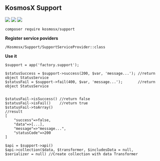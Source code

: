 ## KosmosX Support
![](https://img.shields.io/badge/version-1.0.0-green.svg)
![](https://img.shields.io/badge/laravel->=5.7-blue.svg)
![](https://img.shields.io/badge/lumen->=5.7-blue.svg)
    
    composer require kosmosx/support

**Register service poviders**

    /Kosmosx/Support/SupportServiceProvider::class

**Use it**

    $support = app('factory.support');

    $statusSuccess = $support->success(200, $var, 'message...'); //return object StatusService 
    $statusFail = $support->fail(400, $var, 'message...');       //return object StatusService
    
    
    $statusFail->isSuccess() //return false
    $statusFail->isFail()    //return true
    $statusFail->toArray()
    //result
    [
        "success"=>false,
        "data"=>[...],
        "message"=>"message...",
        "statusCode"=>200
    ]
    
    $api = $support->api()
    $api->collection($data, $transformer, $includesData = null, $serializer = null) //Create collection with data Transformer